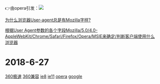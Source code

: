 👉由opera引发：![](https://github.com/TUARAN/PIC/blob/master/js/opera53.0.png)

[为什么浏览器User-agent总是有Mozilla字样?](https://zhidao.baidu.com/question/1767408752449075980.html)

[根据User Agent参数的各个字段Mozilla/5.0/4.0-AppleWebKit/Chrome/Safari/Firefox/Opera/MSIE来确定/判断客户端使用什么浏览器](https://www.cnblogs.com/sunjingxin/p/5871466.html)

2018-6-27
===
[360极速](https://github.com/TUARAN/PIC/blob/master/js/360极速模式.png)
[360兼容](https://github.com/TUARAN/PIC/blob/master/js/360兼容模式.png)
[ie8](https://github.com/TUARAN/PIC/blob/master/js/ie8.png)
[ie11](https://github.com/TUARAN/PIC/blob/master/js/ie11.png)
[opera](https://github.com/TUARAN/PIC/blob/master/js/opera.png)
[google](https://github.com/TUARAN/PIC/blob/master/js/google.png)

